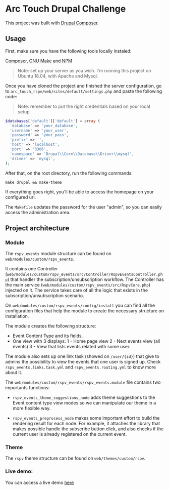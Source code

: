 # Arc Touch Drupal Challenge

This project was built with [Drupal Composer](https://github.com/drupal-composer/drupal-project).

## Usage
First, make sure you have the following tools locally instaled:

[Composer](https://getcomposer.org/doc/00-intro.md#installation-linux-unix-osx),
[GNU Make](https://www.gnu.org/software/make/) and [NPM](https://www.npmjs.com/get-npm)

> Note: set up your server as you wish. I'm running this project on Ubuntu 18.04, with Apache and Mysql.

Once you have cloned the project and finished the server configuration, go to `arc_touch_rspv/web/sites/default/settings.php` and paste the following code:

> Note: remember to put the right credentials based on your local setup.

```php
$databases['default']['default'] = array (
  'database' => 'your_database',
  'username' => 'your_user',
  'password' => 'your_pass',
  'prefix' => '',
  'host' => 'localhost',
  'port' => '3306',
  'namespace' => 'Drupal\\Core\\Database\\Driver\\mysql',
  'driver' => 'mysql',
);
```
After that, on the root directory, run the following commands:

```
make drupal && make-theme
```

If everything goes right, you'll be able to access the homepage on your configured url.

The `Makefile` updates the password for the user "admin", so you can easily access the administration area.

## Project architecture

### Module
The `rspv_events` module structure can be found on `web/modules/custom/rspv_events`.

It contains one Controller (`web/modules/custom/rspv_events/src/Controller/RspvEventsController.php`) that handler the subscription/unsubscription workflow. The Controller has the main service (`web/modules/custom/rspv_events/src/RspvCore.php`) injected on it. The service takes care of all the logic that exists in the subscription/unsubscription scenario.

On `web/modules/custom/rspv_events/config/install` you can find all the configuration files that help the module to create the necessary structure on installation.

The module creates the following structure:
  - Event Content Type and its fields.
  - One view with 3 displays:
      1 - Home page view
      2 - Next events view (all events)
      3 - View that lists events related with some user.

The module also sets up one link task (showed on `/user/{id}`) that give to admins the possibility to view the events that one user is signed up. Check `rspv_events.links.task.yml` and `rspv_events.routing.yml` to know more about it.

The `web/modules/custom/rspv_events/rspv_events.module` file contains two importants functions:
  - `rspv_events_theme_suggestions_node` adds theme suggestions to the Event content type view modes so we can manipulate our theme in a more flexible way.

  - `rspv_events_preprocess_node` makes some important effort to build the rendering result for each node.
  For example, it attaches the library that makes possible handle the subscribe button click, and also checks if the current user is already registered on the current event.

### Theme
The `rspv` theme structure can be found on `web/themes/custom/rspv`.

### Live demo:
You can access a live demo [here](http://arctouch-drupal.ericvinicius.com.br)
